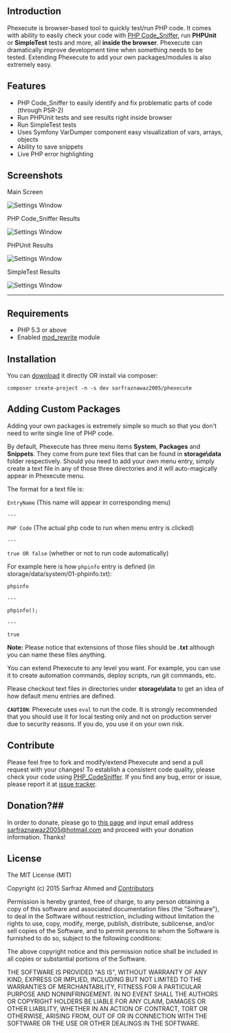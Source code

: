 ## Introduction ##

Phexecute is browser-based tool to quickly test/run PHP code. It comes with ability to easily check your code with [PHP Code_Sniffer][1], run **PHPUnit** or **SimpleTest** tests and more, all **inside the browser**. Phexecute can dramatically improve development time when something needs to be tested. Extending Phexecute to add your own packages/modules is also extremely easy.

## Features ##

 - PHP Code_Sniffer to easily identify and fix problematic parts of code (through PSR-2)
 - Run PHPUnit tests and see results right inside browser
 - Run SimpleTest tests
 - Uses Symfony VarDumper component easy visualization of vars, arrays, objects
 - Ability to save snippets
 - Live PHP error highlighting

## Screenshots ##

Main Screen

![Settings Window](https://raw.github.com/sarfraznawaz2005/phexecute/master/screenshots/main.png)

PHP Code_Sniffer Results

![Settings Window](https://raw.github.com/sarfraznawaz2005/phexecute/master/screenshots/codesniffer.png)

PHPUnit Results

![Settings Window](https://raw.github.com/sarfraznawaz2005/phexecute/master/screenshots/phpunit.png)

SimpleTest Results

![Settings Window](https://raw.github.com/sarfraznawaz2005/phexecute/master/screenshots/simpletest.png)

---

## Requirements ##

 - PHP 5.3 or above
 - Enabled [mod_rewrite][2] module

## Installation ##

You can [download][3] it directly OR install via composer:

`composer create-project -n -s dev sarfraznawaz2005/phexecute`

## Adding Custom Packages ##

Adding your own packages is extremely simple so much so that you don't need to write single line of PHP code.

By default, Phexecute has three menu items **System**, **Packages** and **Snippets**. They come from pure text files that can be found in **storage\data** folder respectively. Should you need to add your own menu entry, simply create a text file in any of those three directories and it will auto-magically appear in Phexecute menu.

The format for a text file is:

`EntryName` (This name will appear in corresponding menu)

`---`

`PHP Code` (The actual php code to run when menu entry is clicked)

`---`

`true OR false` (whether or not to run code automatically)

For example here is how `phpinfo` entry is defined (in storage/data/system/01-phpinfo.txt):

`phpinfo`

`---`

`phpinfo();`

`---`

`true`

**Note:** Please notice that extensions of those files should be **.txt** although you can name these files anything.

You can extend Phexecute to any level you want. For example, you can use it to create automation commands, deploy scripts, run git commands, etc.

Please checkout text files in directories under **storage\data** to get an idea of how default menu entries are defined.

**`CAUTION`**: Phexecute uses `eval` to run the code. It is strongly recommended that you should use it for local testing only and not on production server due to security reasons. If you do, you use it on your own risk.

## Contribute ##

Please feel free to fork and modify/extend Phexecute and send a pull request with your changes! To establish a consistent code quality, please check your code using [PHP_CodeSniffer][4]. If you find any bug, error or issue, please report it at [issue tracker][5].

## Donation?##

In order to donate, please go to [this page][6] and input email address sarfraznawaz2005@hotmail.com and proceed with your donation information. Thanks!

## License ##

The MIT License (MIT)

Copyright (c) 2015 Sarfraz Ahmed  and [Contributors][7]

Permission is hereby granted, free of charge, to any person obtaining a copy
of this software and associated documentation files (the "Software"), to deal
in the Software without restriction, including without limitation the rights
to use, copy, modify, merge, publish, distribute, sublicense, and/or sell
copies of the Software, and to permit persons to whom the Software is
furnished to do so, subject to the following conditions:

The above copyright notice and this permission notice shall be included in all
copies or substantial portions of the Software.

THE SOFTWARE IS PROVIDED "AS IS", WITHOUT WARRANTY OF ANY KIND, EXPRESS OR
IMPLIED, INCLUDING BUT NOT LIMITED TO THE WARRANTIES OF MERCHANTABILITY,
FITNESS FOR A PARTICULAR PURPOSE AND NONINFRINGEMENT. IN NO EVENT SHALL THE
AUTHORS OR COPYRIGHT HOLDERS BE LIABLE FOR ANY CLAIM, DAMAGES OR OTHER
LIABILITY, WHETHER IN AN ACTION OF CONTRACT, TORT OR OTHERWISE, ARISING FROM,
OUT OF OR IN CONNECTION WITH THE SOFTWARE OR THE USE OR OTHER DEALINGS IN THE
SOFTWARE.


  [1]: https://github.com/squizlabs/PHP_CodeSniffer
  [2]: http://httpd.apache.org/docs/current/mod/mod_rewrite.html
  [3]: https://github.com/sarfraznawaz2005/Phexecute/archive/master.zip
  [4]: https://github.com/squizlabs/PHP_CodeSniffer
  [5]: https://github.com/sarfraznawaz2005/Phexecute/issues
  [6]: https://load.payoneer.com/LoadToPage.aspx
  [7]: https://github.com/sarfraznawaz2005/Phexecute/graphs/contributors
